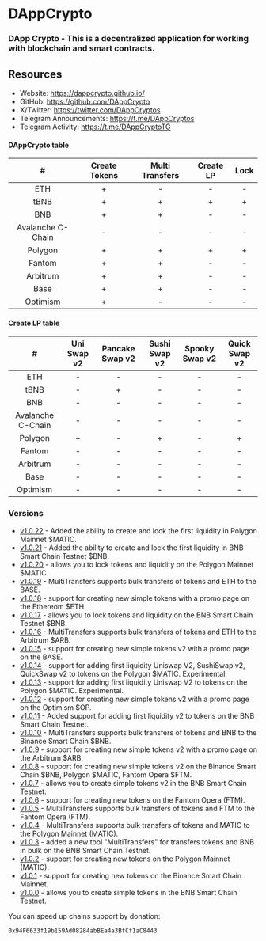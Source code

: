 # DAppCrypto

### DApp Crypto - This is a decentralized application for working with blockchain and smart contracts.

## Resources

- Website: https://dappcrypto.github.io/
- GitHub: https://github.com/DAppCrypto
- X/Twitter: https://twitter.com/DAppCryptos
- Telegram Announcements: https://t.me/DAppCryptos
- Telegram Activity: https://t.me/DAppCryptoTG

#### DAppCrypto table

| # | Create Tokens | Multi Transfers | Create LP | Lock |
| :-----: | :-----: | :-----: | :-----: | :-----: |
| ETH | + | - | - | - |
| tBNB | + | + | + | + |
| BNB | + | + | - | - |
| Avalanche C-Chain | - | - | - | - |
| Polygon | + | + | + | + |
| Fantom | + | + | - | - |
| Arbitrum | + | + | - | - |
| Base | + | + | - | - |
| Optimism | + | - | - | - |


#### Create LP table

| # | Uni Swap v2 | Pancake Swap v2 | Sushi Swap v2 | Spooky Swap v2 | Quick Swap v2 |
| :-----: | :-----: | :-----: | :-----: | :-----: | :-----: |
| ETH | - | - | - | - | - |
| tBNB | - | + | - | - | - |
| BNB | - | - | - | - | - |
| Avalanche C-Chain | - | - | - | - | - |
| Polygon | + | - | + | - | + |
| Fantom | - | - | - | - | - |
| Arbitrum | - | - | - | - | - |
| Base | - | - | - | - | - |
| Optimism | - | - | - | - | - |

### Versions

- [v1.0.22](https://github.com/DAppCrypto/DAppCrypto.github.io/releases/tag/v1.0.22) - Added the ability to create and lock the first liquidity in Polygon Mainnet $MATIC.
- [v1.0.21](https://github.com/DAppCrypto/DAppCrypto.github.io/releases/tag/v1.0.21) - Added the ability to create and lock the first liquidity in BNB Smart Chain Testnet $BNB.
- [v1.0.20](https://github.com/DAppCrypto/DAppCrypto.github.io/releases/tag/v1.0.20) - allows you to lock tokens and liquidity on the Polygon Mainnet $MATIC.
- [v1.0.19](https://github.com/DAppCrypto/DAppCrypto.github.io/releases/tag/v1.0.19) - MultiTransfers supports bulk transfers of tokens and ETH to the BASE.
- [v1.0.18](https://github.com/DAppCrypto/DAppCrypto.github.io/releases/tag/v1.0.18) - support for creating new simple tokens with a promo page on the Ethereom $ETH.
- [v1.0.17](https://github.com/DAppCrypto/DAppCrypto.github.io/releases/tag/v1.0.17) - allows you to lock tokens and liquidity on the BNB Smart Chain Testnet $BNB.
- [v1.0.16](https://github.com/DAppCrypto/DAppCrypto.github.io/releases/tag/v1.0.16) - MultiTransfers supports bulk transfers of tokens and ETH to the Arbitrum $ARB.
- [v1.0.15](https://github.com/DAppCrypto/DAppCrypto.github.io/releases/tag/v1.0.15) - support for creating new simple tokens v2 with a promo page on the BASE.
- [v1.0.14](https://github.com/DAppCrypto/DAppCrypto.github.io/releases/tag/v1.0.14) - support for adding first liquidity Uniswap V2, SushiSwap v2, QuickSwap v2 to tokens on the Polygon $MATIC. Experimental.
- [v1.0.13](https://github.com/DAppCrypto/DAppCrypto.github.io/releases/tag/v1.0.13) - support for adding first liquidity Uniswap V2 to tokens on the Polygon $MATIC. Experimental.
- [v1.0.12](https://github.com/DAppCrypto/DAppCrypto.github.io/releases/tag/v1.0.12) - support for creating new simple tokens v2 with a promo page on the Optimism $OP.
- [v1.0.11](https://github.com/DAppCrypto/DAppCrypto.github.io/releases/tag/v1.0.11) - Added support for adding first liquidity v2 to tokens on the BNB Smart Chain Testnet. 
- [v1.0.10](https://github.com/DAppCrypto/DAppCrypto.github.io/releases/tag/v1.0.10) - MultiTransfers supports bulk transfers of tokens and BNB to the Binance Smart Chain $BNB.
- [v1.0.9](https://github.com/DAppCrypto/DAppCrypto.github.io/releases/tag/v1.0.9) - support for creating new simple tokens v2 with a promo page on the Arbitrum $ARB.
- [v1.0.8](https://github.com/DAppCrypto/DAppCrypto.github.io/releases/tag/v1.0.8) - support for creating new simple tokens v2 on the Binance Smart Chain $BNB, Polygon $MATIC, Fantom Opera $FTM.
- [v1.0.7](https://github.com/DAppCrypto/DAppCrypto.github.io/releases/tag/v1.0.7) - allows you to create simple tokens v2 in the BNB Smart Chain Testnet.
- [v1.0.6](https://github.com/DAppCrypto/DAppCrypto.github.io/releases/tag/v1.0.6) - support for creating new tokens on the Fantom Opera (FTM).
- [v1.0.5](https://github.com/DAppCrypto/DAppCrypto.github.io/releases/tag/v1.0.5) - MultiTransfers supports bulk transfers of tokens and FTM to the Fantom Opera (FTM).
- [v1.0.4](https://github.com/DAppCrypto/DAppCrypto.github.io/releases/tag/v1.0.4) - MultiTransfers supports bulk transfers of tokens and MATIC to the Polygon Mainnet (MATIC).
- [v1.0.3](https://github.com/DAppCrypto/DAppCrypto.github.io/releases/tag/v1.0.3) - added a new tool "MultiTransfers" for transfers tokens and BNB in bulk on the BNB Smart Chain Testnet.
- [v1.0.2](https://github.com/DAppCrypto/DAppCrypto.github.io/releases/tag/v1.0.2) - support for creating new tokens on the Polygon Mainnet (MATIC).
- [v1.0.1](https://github.com/DAppCrypto/DAppCrypto.github.io/releases/tag/v1.0.1) - support for creating new tokens on the Binance Smart Chain Mainnet.
- [v1.0.0](https://github.com/DAppCrypto/DAppCrypto.github.io/releases/tag/v1.0.0) - allows you to create simple tokens in the BNB Smart Chain Testnet.

You can speed up chains support by donation:
```
0x94F6633f19b159Ad08284abBEa4a3BfCf1aC8443
```




